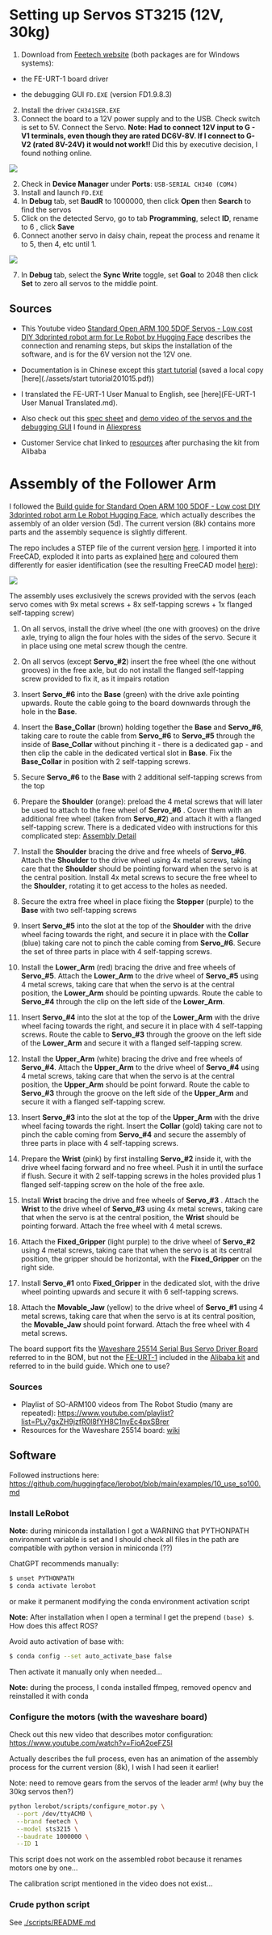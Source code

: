 # Setting up Servos ST3215 (12V, 30kg)

1. Download from [Feetech website](https://www.feetechrc.com/software.html) (both packages are for Windows systems):

- the FE-URT-1 board driver

* the debugging GUI `FD.EXE` (version FD1.9.8.3) 

2. Install the driver `CH341SER.EXE`
3. Connect the board to a 12V power supply and to the USB. Check switch is set to 5V. Connect the Servo. **Note: Had to connect 12V input to G - V1 terminals, even though they are rated DC6V-8V. If I connect to G-V2 (rated 8V-24V) it would not work!!** Did this by executive decision, I found nothing online.

![](./assets/board_detail_xs.jpg)

2. Check in **Device Manager** under **Ports**: `USB-SERIAL CH340 (COM4)`
3. Install and launch `FD.EXE`
4. In **Debug** tab, set **BaudR** to 1000000, then click **Open** then **Search** to find the servos
5. Click on the detected Servo, go to tab **Programming**, select **ID**, rename to 6 , click **Save**
6. Connect another servo in daisy chain, repeat the process and rename it to 5, then 4, etc until 1.

![](./assets/renaming_servos_xs.jpg)

7. In **Debug** tab, select the **Sync Write** toggle, set **Goal** to 2048 then click **Set** to zero all servos to the middle point.

## Sources

* This Youtube video [Standard Open ARM 100 5DOF Servos - Low cost DIY 3dprinted robot arm for Le Robot by Hugging Face](https://www.youtube.com/watch?v=fy6Jqq_QaGo) describes the connection and renaming steps, but skips the installation of the software, and is for the 6V version not the 12V one.

* Documentation is in Chinese except this [start tutorial](https://www.feetechrc.com/Data/feetechrc/upload/file/20201127/start%20%20tutorial201015.pdf) (saved a local copy [here](./assets/start  tutorial201015.pdf))
* I translated the FE-URT-1 User Manual to English, see [here](FE-URT-1 User Manual Translated.md). 
* Also check out this [spec sheet](./assets/Specs_ST3215_12V_30kg.jpg) and [demo video of the servos and the debugging GUI](./assets/Video_ST3215_12V_30kg.mp4) I found in [Aliexpress](https://es.aliexpress.com/item/1005007708969582.html?gatewayAdapt=glo2esp)
* Customer Service chat linked to [resources](./Feetech_resources.md) after purchasing the kit from Alibaba

# Assembly of the Follower Arm

I followed the [Build guide for Standard Open ARM 100 5DOF - Low cost DIY 3dprinted robot arm Le Robot Hugging Face](https://www.youtube.com/watch?v=QkIgxTCq3MY), which actually describes the assembly of an older version (5d). The current version (8k) contains more parts and the assembly sequence is slightly different.

The repo includes a STEP file of the current version [here](https://github.com/TheRobotStudio/SO-ARM100/tree/main/STEP). I imported it into FreeCAD, exploded it into parts as explained [here](https://www.youtube.com/watch?v=4UITPBWyehs) and coloured them differently for easier identification (see the resulting FreeCAD model [here](./CAD/SO_5DOF_ARM100_08k.FCStd)):  

![](./assets/follower_arm.png)

The assembly uses exclusively the screws provided with the servos (each servo comes with 9x metal screws + 8x self-tapping screws + 1x flanged self-tapping screw)

1. On all servos, install the drive wheel (the one with grooves) on the drive axle, trying to align the four holes with the sides of the servo. Secure it in place using one metal screw though the centre. 

2. On all servos (except **Servo_#2**) insert the free wheel (the one without grooves) in the free axle, but do not install the flanged self-tapping screw provided to fix it, as it impairs rotation
3. Insert **Servo_#6** into the **Base** (green) with the drive axle pointing upwards. Route the cable going to the board downwards through the hole in the **Base**.
4. Insert the **Base_Collar** (brown) holding together the **Base**  and **Servo_#6**, taking care to route the cable from **Servo_#6** to **Servo_#5** through the inside of **Base_Collar** without pinching it - there is a dedicated gap - and then clip the cable in the dedicated vertical slot in **Base**. Fix the **Base_Collar** in position with 2 self-tapping screws. 
5. Secure **Servo_#6** to the **Base** with 2 additional self-tapping screws from the top
6. Prepare the **Shoulder** (orange): preload the 4 metal screws that will later be used to attach to the free wheel of **Servo_#6** . Cover them with an additional free wheel (taken from **Servo_#2**) and attach it with a flanged self-tapping screw. There is a dedicated video with instructions for this complicated step: [Assembly Detail](https://www.youtube.com/watch?v=temou_Nr5s8) 
7. Install the **Shoulder** bracing the drive and free wheels of **Servo_#6**. Attach the **Shoulder** to the drive wheel using 4x metal screws, taking care that the **Shoulder** should be pointing forward when the servo is at the central position. Install 4x metal screws to secure the free wheel to the **Shoulder**, rotating it to get access to the holes as needed. 
8. Secure the extra free wheel in place fixing the **Stopper** (purple) to the **Base** with two self-tapping screws
9. Insert **Servo_#5**  into the slot at the top of the **Shoulder** with the drive wheel facing towards the right,                                   and secure it in place with the **Collar** (blue) taking care not to pinch the cable coming from **Servo_#6**. Secure the set of three parts in place with 4 self-tapping screws.
10. Install the **Lower_Arm** (red) bracing the drive and free wheels of **Servo_#5**. Attach the **Lower_Arm** to the drive wheel of **Servo_#5** using 4 metal screws, taking care that when the servo is at the central position, the **Lower_Arm** should be pointing upwards. Route the cable to **Servo_#4** through the clip on the left side of the **Lower_Arm**. 
11. Insert **Servo_#4**  into the slot at the top of the **Lower_Arm** with the drive wheel facing towards the right,  and secure it in place with 4 self-tapping screws. Route the cable to **Servo_#3** through the groove on the left side of the **Lower_Arm** and secure it with a flanged self-tapping screw. 
12. Install the **Upper_Arm** (white) bracing the drive and free wheels of **Servo_#4**. Attach the **Upper_Arm** to the drive wheel of **Servo_#4** using 4 metal screws, taking care that when the servo is at the central position, the **Upper_Arm** should be point forward. Route the cable to **Servo_#3** through the groove on the left side of the **Upper_Arm** and secure it with a flanged self-tapping screw.
13. Insert **Servo_#3**  into the slot at the top of the **Upper_Arm** with the drive wheel facing towards the right. Insert the **Collar** (gold) taking care not to pinch the cable coming from **Servo_#4** and secure the assembly of three parts in place with 4 self-tapping screws.   
14. Prepare the **Wrist** (pink) by first installing **Servo_#2** inside it, with the drive wheel facing forward and no free wheel. Push it in until the surface if flush. Secure it with 2 self-tapping screws in the holes provided plus 1 flanged self-tapping screw on the hole of the free axle.
15.  Install **Wrist** bracing the drive and free wheels of **Servo_#3** . Attach the **Wrist** to the drive wheel of **Servo_#3** using 4x metal screws, taking care that when the servo is at the central position, the **Wrist** should be pointing forward. Attach the free wheel with 4 metal screws.
16. Attach the **Fixed_Gripper** (light purple) to the drive wheel of **Servo_#2** using 4 metal screws, taking care that when the servo is at its central position, the gripper should be horizontal, with the **Fixed_Gripper** on the right side.
17. Install **Servo_#1** onto **Fixed_Gripper** in the dedicated slot, with the drive wheel pointing upwards and secure it with 6 self-tapping screws.
18. Attach the **Movable_Jaw** (yellow) to the drive wheel of **Servo_#1** using 4 metal screws, taking care that when the servo is at its central position, the **Movable_Jaw** should point forward. Attach the free wheel with 4 metal screws.

The board support fits the [Waveshare 25514 Serial Bus Servo Driver Board](https://www.waveshare.com/bus-servo-adapter-a.htm) referred to in the BOM, but not the [FE-URT-1](https://www.feetechrc.com/FE-URT1-C001.html) included in the [Alibaba kit](https://www.alibaba.com/product-detail/6PCS-12V-30KG-STS3215-High-Torque_1601216757543.html) and referred to in the build guide. Which one to use?

### Sources

* Playlist of SO-ARM100 videos from The Robot Studio (many are repeated): https://www.youtube.com/playlist?list=PLy7gxZH9jzfR0l8fYH8C1nyEc4pxSBrer
* Resources for the Waveshare 25514 board: [wiki](https://www.waveshare.com/wiki/Bus_Servo_Adapter_(A))

## Software

Followed instructions here: https://github.com/huggingface/lerobot/blob/main/examples/10_use_so100.md

### Install LeRobot

**Note:** during miniconda installation I got a WARNING that PYTHONPATH environment variable is set and I should check all files in the path are compatible with python version in miniconda (??)

ChatGPT recommends manually:

```bash
$ unset PYTHONPATH
$ conda activate lerobot
```

or make it permanent modifying the conda environment activation script



**Note:** After installation when I open a terminal I get the prepend `(base) $`. How does this affect ROS?

Avoid auto activation of base with:

```bash
$ conda config --set auto_activate_base false
```

Then activate it manually only when needed...



**Note:** during the process, I conda installed ffmpeg, removed opencv and reinstalled it with conda

### Configure the motors (with the waveshare board)

Check out this new video that describes motor configuration: https://www.youtube.com/watch?v=FioA2oeFZ5I 

Actually describes the full process, even has an animation of the assembly process for the current version (8k), I wish I had seen it earlier! 

Note: need to remove gears from the servos of the leader arm! (why buy the 30kg servos then?) 

```bash
python lerobot/scripts/configure_motor.py \
  --port /dev/ttyACM0 \
  --brand feetech \
  --model sts3215 \
  --baudrate 1000000 \
  --ID 1
```

This script does not work on the assembled robot because it renames motors one by one...

The calibration script mentioned in the video does not exist...

### Crude python script

See [./scripts/README.md](./scripts/README.md)